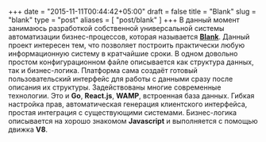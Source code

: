 +++
date = "2015-11-11T00:44:42+05:00"
draft = false
title = "Blank"
slug = "blank"
type = "post"
aliases = [
	"post/blank"
]
+++
В данный момент занимаюсь разработкой собственной универсальной системы автоматизации бизнес-процессов, которая называется [**Blank**](http://getblank.net). Данный проект интересен тем, что позволяет построить практически любую информационную систему в кратчайшие сроки. В одном довольно простом конфигурационном файле описывается как структура данных, так и бизнес-логика. Платформа сама создаёт готовый пользовательский интерфейс для работы с данными сразу после описания их структуры. Задействованы многие современные технологии. Это и **Go**, **React.js**, **WAMP**, встроенная база данных. Гибкая настройка прав, автоматическая генерация клиентского интерфейса, простая интеграция с существующими системами. Бизнес-логика описывается на хорошо знакомом **Javascript** и выполняется с помощью движка **V8**.
<!--more-->